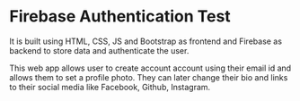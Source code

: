 # Firebase Authentication Test

It is built using HTML, CSS, JS and Bootstrap as frontend and Firebase as backend to store data and authenticate the user.

This web app allows user to create account account using their email id and allows them to set a profile photo. They can later change their bio and links to their
social media like Facebook, Github, Instagram.
